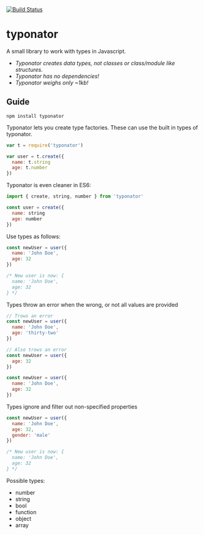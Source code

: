 [![Build Status](https://travis-ci.org/ngerritsen/typonator.svg?branch=master)](https://travis-ci.org/ngerritsen/typonator)

# typonator

A small library to work with types in Javascript.

- _Typonator creates data types, not classes or class/module like structures._
- _Typonator has no dependencies!_
- _Typonator weighs only ~1kb!_

## Guide

```
npm install typonator
```

Typonator lets you create type factories. These can use the built in types of typonator.

```js
var t = require('typonator')

var user = t.create({
  name: t.string
  age: t.number
})
```

Typonator is even cleaner in ES6:

```js
import { create, string, number } from 'typonator'

const user = create({
  name: string
  age: number
})
```

Use types as follows:

```js
const newUser = user({
  name: 'John Doe',
  age: 32
})

/* New user is now: {
  name: 'John Doe',
  age: 32
} */
```

Types throw an error when the wrong, or not all values are provided

```js
// Trows an error
const newUser = user({
  name: 'John Doe',
  age: 'thirty-two'
})

// Also trows an error
const newUser = user({
  age: 32
})

const newUser = user({
  name: 'John Doe',
  age: 32
})
```

Types ignore and filter out non-specified properties

```js
const newUser = user({
  name: 'John Doe',
  age: 32,
  gender: 'male'
})

/* New user is now: {
  name: 'John Doe',
  age: 32
} */
```

Possible types:

- number
- string
- bool
- function
- object
- array

